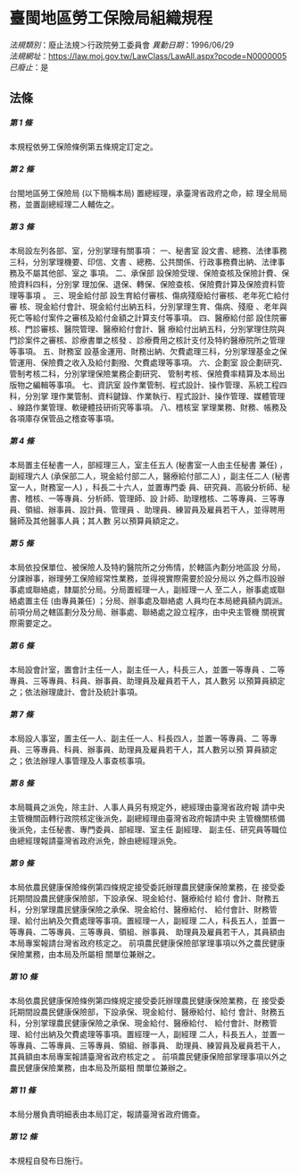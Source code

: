 # 臺閩地區勞工保險局組織規程

*法規類別*：廢止法規＞行政院勞工委員會
*異動日期*：1996/06/29  
*法規網址*：https://law.moj.gov.tw/LawClass/LawAll.aspx?pcode=N0000005
*已廢止*：是


## 法條
##### 第 1 條
本規程依勞工保險條例第五條規定訂定之。

##### 第 2 條
台閩地區勞工保險局 (以下簡稱本局) 置總經理，承臺灣省政府之命，綜
理全局局務，並置副總經理二人輔佐之。

##### 第 3 條
本局設左列各部、室，分別掌理有關事項：
一、秘書室  設文書、總務、法律事務三科，分別掌理機要、印信、文書
    、總務、公共關係、行政事務費出納、法律事務及不屬其他部、室之
    事項。
二、承保部  設保險受理、保險查核及保險計費、保險資料四科，分別掌
    理加保、退保、轉保、保險查核、保險費計算及保險資料管理等事項
    。
三、現金給付部  設生育給付審核、傷病殘廢給付審核、老年死亡給付審
    核、現金給付會計、現金給付出納五科，分別掌理生育、傷病、殘廢
    、老年與死亡等給付案件之審核及給付金額之計算支付等事項。
四、醫療給付部  設住院審核、門診審核、醫院管理、醫療給付會計、醫
    療給付出納五科，分別掌理住院與門診案件之審核、診療書單之核發
    、診療費用之核計支付及特約醫療院所之管理等事項。
五、財務室  設基金運用、財務出納、欠費處理三科，分別掌理基金之保
    管運用、保險費之收入及給付劃撥、欠費處理等事項。
六、企劃室  設企劃研究、管制考核二科，分別掌理保險業務企劃研究、
    管制考核、保險費率精算及本局出版物之編輯等事項。
七、資訊室  設作業管制、程式設計、操作管理、系統工程四科，分別掌
    理作業管制、資料鍵錄、作業執行、程式設計、操作管理、媒體管理
    、線路作業管理、軟硬體技研術究等事項。
八、稽核室  掌理業務、財務、帳務及各項庫存保管品之稽查等事項。


##### 第 4 條
本局置主任秘書一人，部經理三人，室主任五人 (秘書室一人由主任秘書
兼任) ，副經理六人 (承保部二人，現金給付部二人，醫療給付部二人)
，副主任二人 (秘書室一人，財務室一人) ，科長二十六人，並置專門委
員、研究員、高級分析師、秘書、稽核、一等專員、分析師、管理師、設
計師、助理稽核、二等專員、三等專員、領組、辦事員、設計員、管理員
、助理員、練習員及雇員若干人，並得聘用醫師及其他醫事人員；其人數
另以預算員額定之。

##### 第 5 條
本局依投保單位、被保險人及特約醫院所之分佈情，於轄區內劃分地區設
分局，分課辦事，辦理勞工保險經常性業務，並得視實際需要於設分局以
外之縣市設辦事處或聯絡處，隸屬於分局。分局置經理一人，副經理一人
至二人，辦事處或聯絡處置主任 (由專員兼任) ；分局、辦事處及聯絡處
人員均在本局總員額內調派。
前項分局之轄區劃分及分局、辦事處、聯絡處之設立程序，由中央主管機
關視實際需要定之。

##### 第 6 條
本局設會計室，置會計主任一人，副主任一人，科長三人，並置一等專員
、二等專員、三等專員、科員、辦事員、助理員及雇員若干人，其人數另
以預算員額定之；依法辦理歲計、會計及統計事項。

##### 第 7 條
本局設人事室，置主任一人、副主任一人、科長四人，並置一等專員、二
等專員、三等專員、科員、辦事員、助理員及雇員若干人，其人數另以預
算員額定之；依法辦理人事管理及人事查核事項。

##### 第 8 條
本局職員之派免，除主計、人事人員另有規定外，總經理由臺灣省政府報
請中央主管機關函轉行政院核定後派免，副總經理由臺灣省政府報請中央
主管機關核備後派免，主任秘書、專門委員、部經理、室主任  副經理、
副主任、研究員等職位由總經理報請臺灣省政府派免，餘由總經理派免。

##### 第 9 條
本局依農民健康保險條例第四條規定接受委託辦理農民健康保險業務，在
接受委託期間設農民健康保險部，下設承保、現金給付、醫療給付  給付
會計、財務五科，分別掌理農民健康保險之承保、現金給付、醫療給付、
給付會計、財務管理、給付出納及欠費處理等事項。置經理一人，副經理
二人，科長五人，並置一等專員、二等專員、三等專員、領組、辦事員、
助理員及雇員若干人，其員額由本局專案報請台灣省政府核定之。
前項農民健康保險部掌理事項以外之農民健康保險業務，由本局及所屬相
關單位兼辦之。

##### 第 10 條
本局依農民健康保險條例第四條規定接受委託辦理農民健康保險業務，在
接受委託期間設農民健康保險部，下設承保、現金給付、醫療給付、給付
會計、財務五科，分別掌理農民健康保險之承保、現金給付、醫療給付、
給付會計、財務管理、給付出納及欠費處理等事項。置經理一人，副經理
二人，科長五人，並置一等專員、二等專員、三等專員、領組、辦事員、
助理員、練習員及雇員若干人，其員額由本局專案報請臺灣省政府核定之
。
前項農民健康保險部掌理事項以外之農民健康保險業務，由本局及所屬相
關單位兼辦之。

##### 第 11 條
本局分層負責明細表由本局訂定，報請臺灣省政府備查。

##### 第 12 條
本規程自發布日施行。


